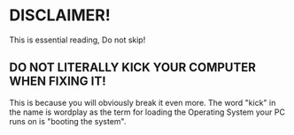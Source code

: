 # DISCLAIMER!  
  
This is essential reading, Do not skip!  
  
## DO NOT LITERALLY KICK YOUR COMPUTER WHEN FIXING IT!  
  
 This is because you will obviously break it even more. The word "kick" in the name is wordplay as the term for loading the Operating System your PC runs on is "booting the system".
